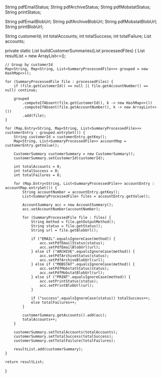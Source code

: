 String pdfEmailStatus;
String pdfArchiveStatus;
String pdfMobstatStatus;
String printStatus;

String pdfEmailBlobUrl;
String pdfArchiveBlobUrl;
String pdfMobstatBlobUrl;
String printBlobUrl;

String customerId;
int totalAccounts;
int totalSuccess;
int totalFailure;
List<AccountSummary> accounts;

private static List<CustomerSummary> buildCustomerSummaries(List<SummaryProcessedFile> processedFiles) {
    List<CustomerSummary> resultList = new ArrayList<>();

    // Group by customerId
    Map<String, Map<String, List<SummaryProcessedFile>>> grouped = new HashMap<>();

    for (SummaryProcessedFile file : processedFiles) {
        if (file.getCustomerId() == null || file.getAccountNumber() == null) continue;

        grouped
            .computeIfAbsent(file.getCustomerId(), k -> new HashMap<>())
            .computeIfAbsent(file.getAccountNumber(), k -> new ArrayList<>())
            .add(file);
    }

    for (Map.Entry<String, Map<String, List<SummaryProcessedFile>>> customerEntry : grouped.entrySet()) {
        String customerId = customerEntry.getKey();
        Map<String, List<SummaryProcessedFile>> accountMap = customerEntry.getValue();

        CustomerSummary customerSummary = new CustomerSummary();
        customerSummary.setCustomerId(customerId);

        int totalAccounts = 0;
        int totalSuccess = 0;
        int totalFailures = 0;

        for (Map.Entry<String, List<SummaryProcessedFile>> accountEntry : accountMap.entrySet()) {
            String accountNumber = accountEntry.getKey();
            List<SummaryProcessedFile> files = accountEntry.getValue();

            AccountSummary acc = new AccountSummary();
            acc.setAccountNumber(accountNumber);

            for (SummaryProcessedFile file : files) {
                String method = file.getOutputMethod();
                String status = file.getStatus();
                String url = file.getBlobUrl();

                if ("EMAIL".equalsIgnoreCase(method)) {
                    acc.setPdfEmailStatus(status);
                    acc.setPdfEmailBlobUrl(url);
                } else if ("ARCHIVE".equalsIgnoreCase(method)) {
                    acc.setPdfArchiveStatus(status);
                    acc.setPdfArchiveBlobUrl(url);
                } else if ("MOBSTAT".equalsIgnoreCase(method)) {
                    acc.setPdfMobstatStatus(status);
                    acc.setPdfMobstatBlobUrl(url);
                } else if ("PRINT".equalsIgnoreCase(method)) {
                    acc.setPrintStatus(status);
                    acc.setPrintBlobUrl(url);
                }

                if ("success".equalsIgnoreCase(status)) totalSuccess++;
                else totalFailures++;
            }

            customerSummary.getAccounts().add(acc);
            totalAccounts++;
        }

        customerSummary.setTotalAccounts(totalAccounts);
        customerSummary.setTotalSuccess(totalSuccess);
        customerSummary.setTotalFailure(totalFailures);

        resultList.add(customerSummary);
    }

    return resultList;
}
